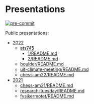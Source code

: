 # Presentations

[![pre-commit](https://img.shields.io/badge/pre--commit-enabled-brightgreen?logo=pre-commit&logoColor=white)](https://github.com/pre-commit/pre-commit)

Public presentations:

- [2022](./2022)
  - [ats745](./2022/ats745)
    - [1/README.md](./2022/ats745/1/README.md)
    - [2/README.md](./2022/ats745/2/README.md)
  - [boulder/README.md](./2022/boulder/README.md)
  - [uit-climate-meeting/README.md](./2022/uit-climate-meeting/README.md)
  - [chess-am22/README.md](./2022/chess-am22/README.md)
- [2021](./2021)
  - [chess-am21/README.md](./2021/chess-am21/README.md)
  - [research-tuesday/README.md](./2021/research-tuesday/README.md)
  - [fysikermotet/README.md](./2021/fysikermotet/README.md)
